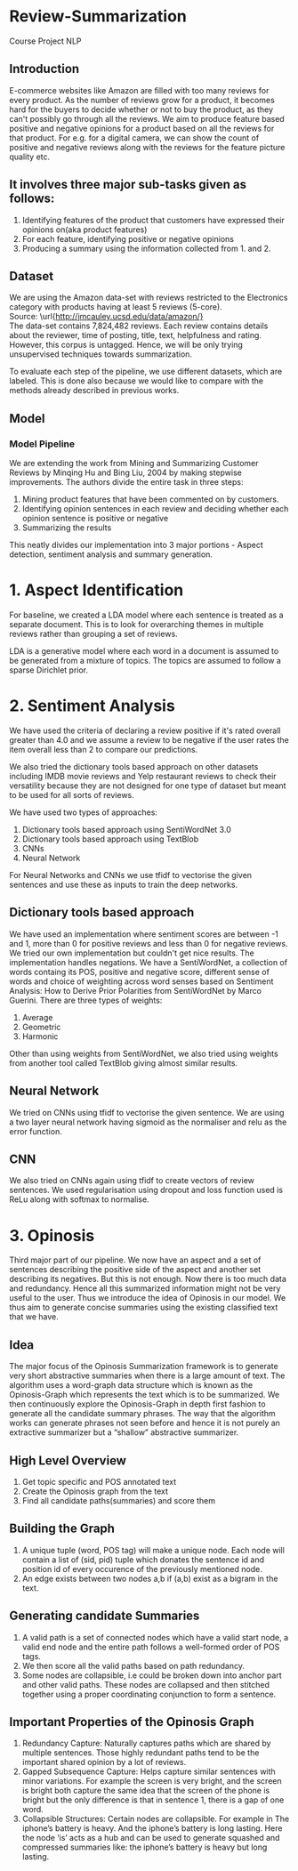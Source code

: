 # Review-Summarization
Course Project NLP

## Introduction 
E-commerce websites like Amazon are filled with too many reviews for every product. As the number of reviews grow for a product, it becomes hard for the buyers to decide whether or not to buy the product, as they can't possibly go through all the reviews. We aim to produce feature based positive and negative opinions for a product based on all the reviews for that product.
For e.g. for a digital camera, we can show the count of positive and negative reviews along with the reviews for the feature picture quality etc.  
   
## It involves three major sub-tasks given as follows:  
1. Identifying features of the product that customers have expressed their opinions on(aka product features)
2. For each feature, identifying positive or negative opinions
3. Producing a summary using the information collected from 1. and 2.  
    
## Dataset

We are using the Amazon data-set with reviews restricted to the Electronics category with products having at least 5 reviews (5-core).  
Source: \url{http://jmcauley.ucsd.edu/data/amazon/}  
The data-set contains 7,824,482 reviews. Each review contains details about the reviewer, time of posting, title, text, helpfulness and rating. However, this corpus is untagged. Hence, we will be only trying unsupervised techniques towards summarization.  
  
To evaluate each step of the pipeline, we use different datasets, which are labeled. This is done also because we would like to compare with the methods already described in previous works.  

## Model

### Model Pipeline  

We are extending the work from Mining and Summarizing Customer Reviews by Minqing Hu and Bing Liu, 2004 by making stepwise improvements. 
The authors divide the entire task in three steps:
1. Mining product features that have been commented on by customers.
2. Identifying opinion sentences in each review and deciding whether each opinion sentence is positive or negative
3. Summarizing the results   

This neatly divides our implementation into 3 major portions - Aspect detection, sentiment analysis and summary generation.

# 1. Aspect Identification
For baseline, we created a LDA model where each sentence is treated as a separate document. This is to look for overarching themes in multiple reviews rather than grouping a set of reviews.

LDA is a generative model where each word in a document is assumed to be generated from a mixture of topics. The topics are assumed to follow a sparse Dirichlet prior.


# 2. Sentiment Analysis
We have used the criteria of declaring a review positive if it's rated overall greater than 4.0 and we assume a review to be negative if the user rates the item overall less than 2 to compare our predictions. 

We also tried the dictionary tools based approach on other datasets including IMDB movie reviews and Yelp restaurant reviews to check their versatility because they are not designed for one type of dataset but meant to be used for all sorts of reviews.

We have used two types of approaches:
1. Dictionary tools based approach using SentiWordNet 3.0
2. Dictionary tools based approach using TextBlob
3. CNNs
4. Neural Network


For Neural Networks and CNNs we use tfidf to vectorise the given sentences and use these as inputs to train the deep networks.

## Dictionary tools based approach
We have used an implementation where sentiment scores are between -1 and 1, more than 0 for positive reviews and less than 0 for negative reviews. We tried our own implementation but couldn't get nice results. The implementation handles negations. We have a SentiWordNet, a collection of words containg its POS, positive and negative score, different sense of words and choice of weighting across word senses based on Sentiment Analysis: How to Derive Prior Polarities from SentiWordNet by Marco Guerini. There are three types of weights:
1. Average
2. Geometric
3. Harmonic

Other than using weights from SentiWordNet, we also tried using weights from another tool called TextBlob giving almost similar results.

## Neural Network
We tried on CNNs using tfidf to vectorise the given sentence. We are using a two layer neural network having sigmoid as the normaliser and relu as the error function. 
## CNN
We also tried on CNNs again using tfidf to create vectors of review sentences. We used regularisation using dropout and loss function used is ReLu along with softmax to normalise. 

# 3. Opinosis
Third major part of our pipeline. We now have an aspect and a set of sentences describing the positive side of the aspect and another set describing its negatives. But this is not enough. Now there is too much data and redundancy. Hence all this summarized information might not be very useful to the user. Thus we introduce the idea of Opinosis in our model. We thus aim to generate concise summaries using the existing classified text that we have.


## Idea
The major focus of the Opinosis Summarization framework is to generate very short abstractive summaries when there is a large amount of text. The algorithm uses a word-graph data structure which is known as the Opinosis-Graph which represents the text which is to be summarized. We then continuously explore the Opinosis-Graph in depth first fashion to generate all the candidate summary phrases. The way that the algorithm works can generate phrases not seen before and hence it is not purely an extractive summarizer but a “shallow” abstractive summarizer.

## High Level Overview
1. Get topic specific and POS annotated text
2. Create the Opinosis graph from the text
3. Find all candidate paths(summaries) and score them

## Building the Graph
1. A unique tuple (word, POS tag) will make a unique node. Each node will contain a list of (sid, pid) tuple which donates the sentence id and position id of every occurence of the previously mentioned node.
2. An edge exists between two nodes a,b if (a,b) exist as a bigram in the text. 

## Generating candidate Summaries
1. A valid path is a set of connected nodes which have a valid start node, a valid end node and the entire path follows a well-formed order of POS tags.
2.  We then score all the valid paths based on path redundancy.
3.  Some nodes are collapsible, i.e could be broken down into anchor part and other valid paths. These nodes are collapsed and then stitched together using a proper coordinating conjunction to form a sentence. 

## Important Properties of the Opinosis Graph
1. Redundancy Capture: Naturally captures paths which are shared by multiple sentences. Those highly redundant paths tend to be the important shared opinion by a lot of reviews.
2. Gapped Subsequence Capture: Helps capture similar sentences with minor variations. For example the screen is very bright, and the screen is bright both capture the same idea that the screen of the phone is bright but the only difference is that in sentence 1, there is a gap of one word.
3. Collapsible Structures: Certain nodes are collapsible. For example in The iphone’s battery is heavy. And the iphone’s battery is long lasting. Here the node ‘is’ acts as a hub and can be used to generate squashed and compressed summaries like: the iphone’s battery is heavy but long lasting.

